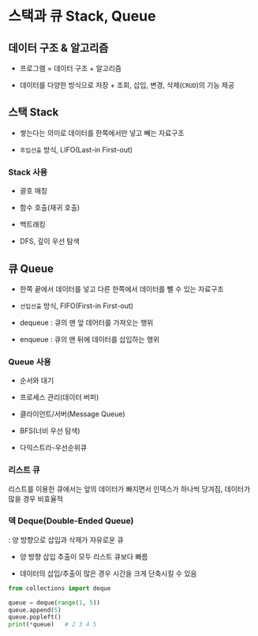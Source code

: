 # 스택과 큐 Stack, Queue

## 데이터 구조 & 알고리즘
- 프로그램 = 데이터 구조 + 알고리즘

- 데이터를 다양한 방식으로 저장 + 조회, 삽입, 변경, 삭제(`CRUD`)의 기능 제공


## 스택 Stack
- 쌓는다는 의미로 데이터를 한쪽에서만 넣고 빼는 자료구조

- `후입선출` 방식, LIFO(Last-in First-out)

### Stack 사용
- 괄호 매칭

- 함수 호출(재귀 호출)

- 백트래킹

- DFS, 깊이 우선 탐색



## 큐 Queue
- 한쪽 끝에서 데이터를 넣고 다른 한쪽에서 데이터를 뺄 수 있는 자료구조

- `선입선출` 방식, FIFO(First-in First-out)

- dequeue : 큐의 맨 앞 데어터를 가져오는 행위

- enqueue : 큐의 맨 뒤에 데이터를 삽입하는 행위

### Queue 사용
- 순서와 대기

- 프로세스 관리(데이터 버퍼)

- 클라이언트/서버(Message Queue)

- BFS(너비 우선 탐색)

- 다익스트라-우선순위큐


### 리스트 큐
리스트를 이용한 큐에서는 앞의 데이터가 빠지면서 인덱스가 하나씩 당겨짐, 데이터가 많을 경우 비효율적


### 덱 Deque(Double-Ended Queue)

: 양 방향으로 삽입과 삭제가 자유로운 큐

- 양 방향 삽입 추출이 모두 리스트 큐보다 빠름

- 데이터의 삽입/추출이 많은 경우 시간을 크게 단축시킬 수 있음
```python
from collections import deque

queue = deque(range(1, 5))
queue.append(5)
queue.popleft()
print(*queue)   # 2 3 4 5
```